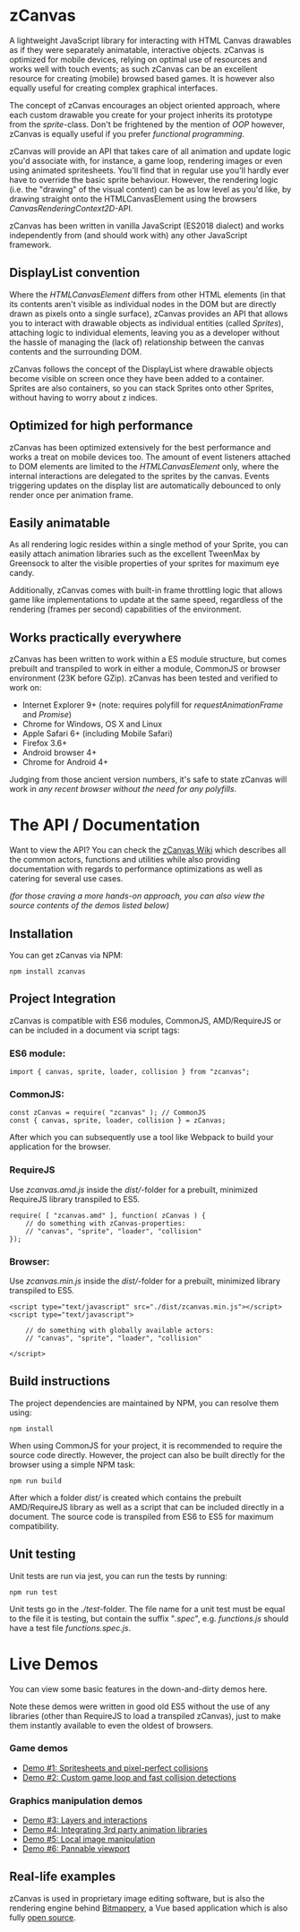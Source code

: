 # zCanvas

A lightweight JavaScript library for interacting with HTML Canvas drawables as if they were separately animatable, interactive objects. zCanvas is optimized for mobile devices, relying on optimal use of resources and works well with touch events; as such zCanvas can be an excellent resource for creating (mobile) browsed based games. It is however also equally useful for creating complex graphical interfaces.

The concept of zCanvas encourages an object oriented approach, where each custom drawable you create for your project inherits its prototype from the _sprite_-class. Don't be frightened by the mention of _OOP_ however, zCanvas is equally useful if you prefer _functional programming_.

zCanvas will provide an API that takes care of all animation and update logic you'd associate with, for instance, a game loop, rendering images or even using animated spritesheets. You'll find that in regular use you'll hardly ever have to override the basic sprite behaviour. However, the rendering logic (i.e. the "drawing" of the visual content) can be as low level as you'd like, by drawing straight onto the HTMLCanvasElement using the browsers _CanvasRenderingContext2D_-API.

zCanvas has been written in vanilla JavaScript (ES2018 dialect) and works independently from (and should work with) any other JavaScript framework.

## DisplayList convention

Where the _HTMLCanvasElement_ differs from other HTML elements (in that its contents aren't visible as individual nodes in the DOM but are directly drawn as pixels onto a single surface), zCanvas provides an API that allows you to interact with drawable objects as individual entities (called _Sprites_), attaching logic to individual elements, leaving you as a developer without the hassle of managing the (lack of) relationship between the canvas contents and the surrounding DOM.

zCanvas follows the concept of the DisplayList where drawable objects become visible on screen once they have been added to a container. Sprites are also containers, so you can stack Sprites onto other Sprites, without having to worry about z indices.

## Optimized for high performance

zCanvas has been optimized extensively for the best performance and works a treat on mobile devices too. The amount of event listeners attached to DOM elements are limited to the _HTMLCanvasElement_ only, where the internal interactions are delegated to the sprites by the canvas. Events triggering updates on the display list are automatically debounced to only render once per animation frame.

## Easily animatable

As all rendering logic resides within a single method of your Sprite, you can easily attach animation libraries such as the excellent TweenMax by Greensock to alter the visible properties of your sprites for maximum eye candy.

Additionally, zCanvas comes with built-in frame throttling logic that allows game like implementations to
update at the same speed, regardless of the rendering (frames per second) capabilities of the environment.

## Works practically everywhere

zCanvas has been written to work within a ES module structure, but comes prebuilt and transpiled to work
in either a module, CommonJS or browser environment (23K before GZip). zCanvas has been tested and verified to work on:

 * Internet Explorer 9+ (note: requires polyfill for _requestAnimationFrame_ and _Promise_)
 * Chrome for Windows, OS X and Linux
 * Apple Safari 6+ (including Mobile Safari)
 * Firefox 3.6+
 * Android browser 4+
 * Chrome for Android 4+

Judging from those ancient version numbers, it's safe to state zCanvas will work in _any recent browser without the need for any polyfills_.

# The API / Documentation

Want to view the API? You can check the [zCanvas Wiki](https://github.com/igorski/zcanvas/wiki) which describes
all the common actors, functions and utilities while also providing documentation with regards to performance
optimizations as well as catering for several use cases.

_(for those craving a more hands-on approach, you can also view the source contents of the demos listed below)_

## Installation

You can get zCanvas via NPM:

```
npm install zcanvas
```

## Project Integration

zCanvas is compatible with ES6 modules, CommonJS, AMD/RequireJS or can be included in a document via script tags:

### ES6 module:

```
import { canvas, sprite, loader, collision } from "zcanvas";
```

### CommonJS:

```
const zCanvas = require( "zcanvas" ); // CommonJS
const { canvas, sprite, loader, collision } = zCanvas;
```

After which you can subsequently use a tool like Webpack to build your application for the browser.

### RequireJS

Use _zcanvas.amd.js_ inside the _dist/_-folder for a prebuilt, minimized RequireJS library transpiled to ES5.

```
require( [ "zcanvas.amd" ], function( zCanvas ) {
    // do something with zCanvas-properties:
    // "canvas", "sprite", "loader", "collision"      
});
```

### Browser:

Use _zcanvas.min.js_ inside the _dist/_-folder for a prebuilt, minimized library transpiled to ES5.

```
<script type="text/javascript" src="./dist/zcanvas.min.js"></script>
<script type="text/javascript">

    // do something with globally available actors:
    // "canvas", "sprite", "loader", "collision"

</script>
```

## Build instructions

The project dependencies are maintained by NPM, you can resolve them using:

```
npm install
```

When using CommonJS for your project, it is recommended to require the source code directly. However, the project
can also be built directly for the browser using a simple NPM task:

```
npm run build
```

After which a folder _dist/_ is created which contains the prebuilt AMD/RequireJS library as well as a script that can be included directly in a document. The source code is transpiled from ES6 to ES5 for maximum compatibility.

## Unit testing

Unit tests are run via jest, you can run the tests by running:

```
npm run test
```

Unit tests go in the _./test_-folder. The file name for a unit test must be equal to the file it is testing, but contain the suffix "_.spec_", e.g. _functions.js_ should have a test file _functions.spec.js_.

# Live Demos

You can view some basic features in the down-and-dirty demos here.

Note these demos were written in good old ES5 without the use of any libraries (other than RequireJS to load a transpiled zCanvas), just to make them instantly available to even the oldest of browsers.

### Game demos

 * [Demo #1: Spritesheets and pixel-perfect collisions](https://rawgithub.com/igorski/zcanvas/master/examples/demo1.html)
 * [Demo #2: Custom game loop and fast collision detections](https://rawgithub.com/igorski/zcanvas/master/examples/demo2.html)

### Graphics manipulation demos

 * [Demo #3: Layers and interactions](https://rawgithub.com/igorski/zcanvas/master/examples/demo3.html)
 * [Demo #4: Integrating 3rd party animation libraries](https://rawgithub.com/igorski/zcanvas/master/examples/demo4.html)
 * [Demo #5: Local image manipulation](https://rawgithub.com/igorski/zcanvas/master/examples/demo5.html)
 * [Demo #6: Pannable viewport](https://rawgithub.com/igorski/zcanvas/master/examples/demo6.html)

## Real-life examples

zCanvas is used in proprietary image editing software, but is also the rendering engine behind
[Bitmappery](https://www.igorski.nl/application/bitmappery/), a Vue based application which is also fully [open source](https://github.com/igorski/bitmappery).
